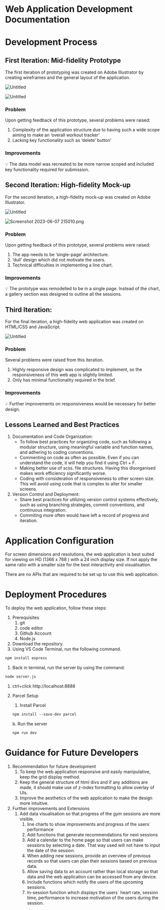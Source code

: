 # Web Application Development Documentation

# Development Process

## First Iteration: Mid-fidelity Prototype

The first iteration of prototyping was created on Adobe Illustrator by creating wireframes and the general layout of the application. 

![Untitled](Untitled.png)

![Untitled](Untitled1.png)

### Problem

Upon getting feedback of this prototype, several problems were raised:

1. Complexity of the application structure due to having such a wide scope aiming to make an ‘overall workout tracker’ 
2. Lacking key functionality such as ‘delete’ button’ 

### Improvements

<aside>
💡 The data model was recreated to be more narrow scoped and included key functionality required for submission.

</aside>

## Second Iteration: High-fidelity Mock-up

For the second iteration, a high-fidelity mock-up was created on Adobe Illustrator.

![Untitled](Untitled2.png)

![Screenshot 2023-06-07 215010.png](Untitled3.png)

### Problem

Upon getting feedback of this prototype, several problems were raised:

1. The app needs to be ‘single-page’ architecture.
2. ‘dull’ design which did not motivate the users. 
3. Technical difficulties in implementing a line chart. 

### Improvements

<aside>
💡 The prototype was remodelled to be in a single page. Instead of the chart, a gallery section was designed to outline all the sessions.

</aside>

## Third Iteration:

For the final iteration, a high-fidelity web application was created on HTML/CSS and JavaScript. 

![Untitled](Web%20Application%20Development%20Documentation%201061839733384dfcb634cf6091b530e2/Untitled%203.png)

### Problem

Several problems were raised from this iteration. 

1. Highly responsive design was complicated to implement, so the responsiveness of this web app is slightly limited. 
2. Only has minimal functionality required in the brief. 

### Improvements

<aside>
💡 Further improvements on responsiveness would be necessary for better design.

</aside>

## Lessons Learned and Best Practices

1. Documentation and Code Organization:
    - To follow best practices for organizing code, such as following a modular structure, using meaningful variable and function names, and adhering to coding conventions.
    - Commenting on code as often as possible. Even if you can understand the code, it will help you find it using Ctrl + F.
    - Making better use of scss. file structures. Having this disorganised makes work efficiency significantly worse.
    - Coding with consideration of responsiveness to other screen size. This will avoid using code that is complex to alter for smaller screens.
2. Version Control and Deployment:
    - Share best practices for utilizing version control systems effectively, such as using branching strategies, commit conventions, and continuous integration.
    - Commiting more often would have left a record of progress and iteration.

# Application Configuration

For screen dimensions and resolutions, the web application is best suited for viewing on HD (1366 x 768 ) with a 24 inch display size. If not apply the same ratio with a smaller size for the best interactivity and visualisation. 

There are no APIs that are required to be set up to use this web application. 

# Deployment Procedures

To deploy the web application, follow these steps: 

1. Prerequisites 
    1. git 
    2. code editor 
    3. Github Account 
    4. Node.js 
2. Download the repository. 
3.  Using VS Code Terminal, run the following command. 

```html
npm install express
```

1. Back in terminal, run the server by using the command: 

```bash
node server.js
```

1. ctrl+click http://localhost:8888
2. Parcel Setup 
    1. Install Parcel
    
    ```html
    npm install --save-dev parcel 
    ```
    
    b. Run the server 
    
    ```html
    npm run dev 
    ```
    

# Guidance for Future Developers

1. Recommendation for future development 
    1. To keep the web application responsive and easily manipulative, keep the grid display method. 
    2. Keep the general structure of html divs and if any additions are made, it should make use of z-index formatting to allow overlay of UIs. 
    3. Improve the aesthetics of the web application to make the design more intuitive. 
2. Further improvements and Extensions 
    1. Add data visualisation so that progress of the gym sessions are more visible. 
        1. line charts to show improvements and progress of the users` performance 
        2. Add functions that generate recommendations for next sessions 
        3. Add a calendar to the home page so that users can make sessions by selecting a date. That way used will not have to input the date of the session. 
        4. When adding new sessions, provide an overview of previous records so that users can plan their sessions based on previous data. 
        5. Allow saving data to an account rather than local storage so that data and the web application can be accessed from any device. 
        6. Include functions which notify the users of the upcoming sessions. 
        7. In-session function which displays the users` heart rate, session time, performance to increase motivation of the users during the session.
